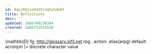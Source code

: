 ```yaml
---
id: 8qoj08jxx8d35s3qha5dm8f
title: Definitions
desc: ''
updated: 1686760230364
created: 1686752525820
---
```


\mathbb{D}
fg: http://glossary.infil.net
rpg
  . action: alias(arpg)
    default: acronym |= discrete character value